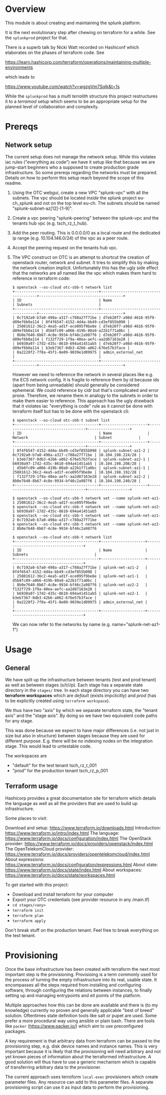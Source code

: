 # Overview

This module is about creating and maintaining the splunk platform.

It is the next evolutionary step after chewing on terraform for a while. See the `splunkprod` project for that.

There is a superb talk by Nicki Watt recorded on Hashiconf which elaborates on the phases of terraform code. See

https://learn.hashicorp.com/terraform/operations/maintaining-multiple-environments

which leads to

https://www.youtube.com/watch?v=wgzgVm7Sqlk&t=1s

While the `splunkprod` has a *multi terralith* structure this project restructures it to a *terramod* setup which seems to be an appropriate setup for the planned level of collaboration and complexity.

# Prereqs
## Network setup
The current setup does not manage the network setup. While this violates iac rules ("everything as code") we have it setup like that because we are jump-start beginners who a supposed to create production grade infrastructure. So some prereqs regarding the networks must be prepared. Details on how to perform this setup reach beyond the scope of this readme.

1. Using the OTC webgui, create a new VPC "splunk-vpc" with all the subnets. The vpc should be located *inside* the splunk project eu-ch_splunk and not on the top level eu-ch. The subnets should be named "splunk-subnet-az[12]-[1-9]".
1. Create a vpc peering "splunk-peering" between the splunk-vpc and the tenants hub vpc (e.g. tsch_rz_t_hub).
1. Add the peer routing. This is 0.0.0.0/0 as a local route and the dedicated ip range (e.g. 10.104.146.0/24) of the vpc as a peer route.
1. Accept the peering request on the tenants hub vpc.
1. The VPC construct on OTC is an attempt to shortcut the creation of openstack router, network and subnet. It tries to simplify this by making the network creation implicit. Unfortunately this has the ugly side effect that the networks are all named like the vpc which makes them hard to reference in terraform code:

    ```
    $ openstack --os-cloud otc-sbb-t network list
    +--------------------------------------+--------------------------------------+--------------------------------------+
    | ID                                   | Name                                 | Subnets                              |
    +--------------------------------------+--------------------------------------+--------------------------------------+
    | 0c7192a0-b7a0-498a-a317-c788a27f71be | d7eb20f7-a98d-4616-95f9-d89ef6b0a114 | 8f4f6547-4152-4d4a-bb49-cd3ef855b098 |
    | 25081612-36c2-4ea5-ad1f-ece095f9be8e | d7eb20f7-a98d-4616-95f9-d89ef6b0a114 | d5b8fc09-a066-419b-80a9-a22b1f71a0bc |
    | 8b0e7640-8b67-4c8e-9934-bf46c2a987f6 | d7eb20f7-a98d-4616-95f9-d89ef6b0a114 | f132f729-1f9a-40ea-aefc-aa2d87163e28 |
    | b6930a97-17d2-435c-8610-694a41451ab5 | d7eb20f7-a98d-4616-95f9-d89ef6b0a114 | b3eb7367-0db3-42b6-a062-676e57b3face |
    | 0a2228f2-7f8a-45f1-8e09-9039e1d09975 | admin_external_net                   |                                      |
    +--------------------------------------+--------------------------------------+--------------------------------------+
    ```
    However we need to reference the network in several places like e.g. the ECS network config. It is fragile to reference them by id because ids (apart from being unreadable) should generally be considered ephemeral. We could reference by cidr but that's complicated and error prone. Therefore, we rename them in analogy to the subnets in order to make them easier to reference. This approach has the ugly drawback that it violates iac "everything is code" rule as it cannot be done with terraform itself but has to be done with the openstack cli:

    ```
    $ openstack --os-cloud otc-sbb-t subnet list
    +--------------------------------------+---------------------+--------------------------------------+-------------------+
    | ID                                   | Name                | Network                              | Subnet            |
    +--------------------------------------+---------------------+--------------------------------------+-------------------+
    | 8f4f6547-4152-4d4a-bb49-cd3ef855b098 | splunk-subnet-az1-2 | 0c7192a0-b7a0-498a-a317-c788a27f71be | 10.104.198.224/28 |
    | b3eb7367-0db3-42b6-a062-676e57b3face | splunk-subnet-az2-1 | b6930a97-17d2-435c-8610-694a41451ab5 | 10.104.198.208/28 |
    | d5b8fc09-a066-419b-80a9-a22b1f71a0bc | splunk-subnet-az1-1 | 25081612-36c2-4ea5-ad1f-ece095f9be8e | 10.104.198.192/28 |
    | f132f729-1f9a-40ea-aefc-aa2d87163e28 | splunk-subnet-az2-2 | 8b0e7640-8b67-4c8e-9934-bf46c2a987f6 | 10.104.198.240/28 |
    +--------------------------------------+---------------------+--------------------------------------+-------------------+
    
    $ openstack --os-cloud otc-sbb-t network set --name splunk-net-az1-1 25081612-36c2-4ea5-ad1f-ece095f9be8e
    $ openstack --os-cloud otc-sbb-t network set --name splunk-net-az2-1 b6930a97-17d2-435c-8610-694a41451ab5
    $ openstack --os-cloud otc-sbb-t network set --name splunk-net-az1-2 0c7192a0-b7a0-498a-a317-c788a27f71be
    $ openstack --os-cloud otc-sbb-t network set --name splunk-net-az2-2 8b0e7640-8b67-4c8e-9934-bf46c2a987f6
    
    $ openstack --os-cloud otc-sbb-t network list
    +--------------------------------------+--------------------+--------------------------------------+
    | ID                                   | Name               | Subnets                              |
    +--------------------------------------+--------------------+--------------------------------------+
    | 0c7192a0-b7a0-498a-a317-c788a27f71be | splunk-net-az1-2   | 8f4f6547-4152-4d4a-bb49-cd3ef855b098 |
    | 25081612-36c2-4ea5-ad1f-ece095f9be8e | splunk-net-az1-1   | d5b8fc09-a066-419b-80a9-a22b1f71a0bc |
    | 8b0e7640-8b67-4c8e-9934-bf46c2a987f6 | splunk-net-az2-2   | f132f729-1f9a-40ea-aefc-aa2d87163e28 |
    | b6930a97-17d2-435c-8610-694a41451ab5 | splunk-net-az2-1   | b3eb7367-0db3-42b6-a062-676e57b3face |
    | 0a2228f2-7f8a-45f1-8e09-9039e1d09975 | admin_external_net |                                      |
    +--------------------------------------+--------------------+--------------------------------------+
    ```
    We can now refer to the networks by name (e.g. name="splunk-net-az1-1")

# Usage

## General
We have split up the infrastructure between tenants (test and prod tenant) as well as between stages (s/t/i/p). Each stage has a separate state directory in the `stages/` tree. In each stage directory you can have two **terraform workspaces** which are *default* (exists impclicitly) and *prod* (has to be explicitly created using `terraform workspace`).

We thus have two "axis" by which we separate terraform state, the "tenant axis" and the "stage axis". By doing so we have two equivalent code paths for any stage.

This was done because we expect to have major differences (i.e. not just in size but also in structure) between stages because they are used for different purpose. E.g. there will be no indexing nodes on the integration stage. This would lead to untestable code.

The workspaces are

- "default" for the test tenant tsch_rz_t_001
- "prod" for the production tenant tsch_rz_p_001

## Terraform usage

Hashicorp provides a great documentation site for terraform which details the language as well as all the providers that are used to build up infrastructure.

Some places to visit:

Download and setup: https://www.terraform.io/downloads.html
Introduction: https://www.terraform.io/intro/index.html
The language: https://www.terraform.io/docs/configuration/index.html
The OpenStack provider: https://www.terraform.io/docs/providers/openstack/index.html
The OpenTelekomCloud provider: https://www.terraform.io/docs/providers/opentelekomcloud/index.html
About expressions: https://www.terraform.io/docs/configuration/expressions.html
About state: https://www.terraform.io/docs/state/index.html
About workspaces: https://www.terraform.io/docs/state/workspaces.html

To get started with this project:

- Download and install terraform for your computer
- Export your OTC credentials (see provider resource in any <stage>/main.tf)
- `cd stages/<any>`
- `terraform init`
- `terraform plan`
- `terraform apply`

Don't break stuff on the production tenant. Feel free to break everything on the test tenant.


# Provisioning

Once the base infrastructure has been created with terraform the next most
important step is the provisioning. Provisioing is a term commonly used for the
process of turning the empty infrastructure into its real, usable state. It
encompasses all the steps required from installing and configuring software,
through configuring the relations between instances, to finally setting up and
managing entrypoints and eit points of the platform.

Multiple approaches how this can be done are available and there is (to my
knowledge) currently no proven and generally applicable "best of breed"
solution. Oftentimes state definition tools like salt or pupet are used. Some
prefer a more procedural way using ansible or plain bash. There are tools like
`packer` (https://www.packer.io/) which aim to use preconfigured packages.

A key requirement is that arbitrary data from terraform can be passed to the
provisioning step, e.g. disk device names and instance names. This is very
important because it is likely that the provisioning will need arbitrary and
not yet known pieces of information about the terraformed infrastructure. A
good solution will thus have to use a generic mechanism which is capable of
transferring arbitrary data to the provisioner.

The current approach uses terroform `local-exec` provisioners which create
parameter files. Any resource can add to this parameter files. A separate
provisioning script can use it as input data to perform the provisioning.
